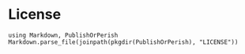 # License

```@eval
using Markdown, PublishOrPerish
Markdown.parse_file(joinpath(pkgdir(PublishOrPerish), "LICENSE"))
```